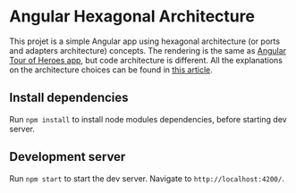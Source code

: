 # Angular Hexagonal Architecture

This projet is a simple Angular app using hexagonal architecture (or ports and adapters architecture) concepts. The rendering is the same as [Angular Tour of Heroes app](https://angular.io/tutorial), but code architecture is different. All the explanations on the architecture choices can be found in [this article](https://dev.to/aurelien_alet/hexagonal-architecture-with-angular-8ll).

## Install dependencies

Run `npm install` to install node modules dependencies, before starting dev server.

## Development server

Run `npm start` to start the dev server. Navigate to `http://localhost:4200/`.
